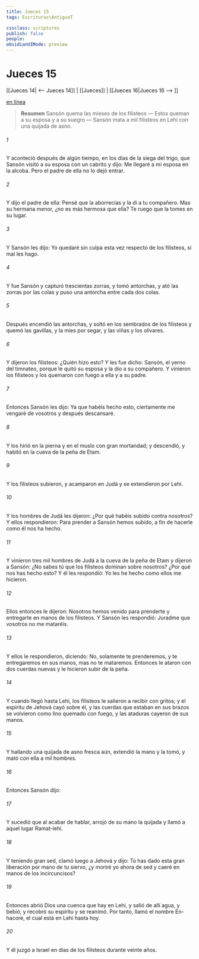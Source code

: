 ```yaml
---
title: Jueces 15
tags: Escrituras\AntiguoT

cssclass: scriptures
publish: false
people:
obsidianUIMode: preview
---
```


# Jueces 15
[[Jueces 14| <-- Jueces 14]] | [[Jueces]] | [[Jueces 16|Jueces 16 --> ]]

[en línea](https://churchofjesuschrist.org/study/scriptures/ot/judg/15?lang=spa)

> __Resumen__
Sansón quema las mieses de los filisteos — Estos queman a su esposa y a su suegro — Sansón mata a mil filisteos en Lehi con una quijada de asno.

###### 1 
Y aconteció después de algún tiempo, en los días de la siega del trigo, que Sansón visitó a su esposa con un cabrito y dijo: Me llegaré a mi esposa en la alcoba. Pero el padre de ella no lo dejó entrar.

###### 2 
Y dijo el padre de ella: Pensé que la aborrecías y la di a tu compañero. Mas su hermana menor, ¿no es más hermosa que ella? Te ruego que la tomes en su lugar.

###### 3 
Y Sansón les dijo: Yo quedaré sin culpa esta vez respecto de los filisteos, si mal les hago.

###### 4 
Y fue Sansón y capturó trescientas zorras, y tomó antorchas, y ató las zorras por las colas y puso una antorcha entre cada dos colas.

###### 5 
Después encendió las antorchas, y soltó  en los sembrados de los filisteos y quemó las gavillas, y la mies por segar, y las viñas y los olivares.

###### 6 
Y dijeron los filisteos: ¿Quién hizo esto? Y les fue dicho: Sansón, el yerno del timnateo, porque le quitó su esposa y la dio a su compañero. Y vinieron los filisteos y los quemaron con fuego a ella y a su padre.

###### 7 
Entonces Sansón les dijo: Ya que habéis hecho esto, ciertamente me vengaré de vosotros y después descansaré.

###### 8 
Y los hirió en la pierna y en el muslo con gran mortandad; y descendió, y habitó en la cueva de la peña de Etam.

###### 9 
Y los filisteos subieron, y acamparon en Judá y se extendieron por Lehi.

###### 10 
Y los hombres de Judá les dijeron: ¿Por qué habéis subido contra nosotros? Y ellos respondieron: Para prender a Sansón hemos subido, a fin de hacerle como él nos ha hecho.

###### 11 
Y vinieron tres mil hombres de Judá a la cueva de la peña de Etam y dijeron a Sansón: ¿No sabes tú que los filisteos dominan sobre nosotros? ¿Por qué nos has hecho esto? Y él les respondió: Yo les he hecho como ellos me hicieron.

###### 12 
Ellos entonces le dijeron: Nosotros hemos venido para prenderte y entregarte en manos de los filisteos. Y Sansón les respondió: Juradme que vosotros no me mataréis.

###### 13 
Y ellos le respondieron, diciendo: No, solamente te prenderemos, y te entregaremos en sus manos, mas no te mataremos. Entonces le ataron con dos cuerdas nuevas y le hicieron subir de la peña.

###### 14 
Y cuando llegó hasta Lehi, los filisteos le salieron a recibir con gritos; y el espíritu de Jehová cayó sobre él, y las cuerdas que estaban en sus brazos se volvieron como lino quemado con fuego, y las ataduras cayeron de sus manos.

###### 15 
Y hallando una quijada de asno fresca aún, extendió la mano y la tomó, y mató con ella a mil hombres.

###### 16 
Entonces Sansón dijo:

###### 17 
Y sucedió que al acabar de hablar, arrojó de su mano la quijada y llamó a aquel lugar Ramat-lehi.

###### 18 
Y teniendo gran sed, clamó luego a Jehová y dijo: Tú has dado esta gran liberación por mano de tu siervo, ¿y moriré yo ahora de sed y caeré en manos de los incircuncisos?

###### 19 
Entonces abrió Dios una cuenca que hay en Lehi, y salió de allí agua, y  bebió, y recobró su espíritu y se reanimó. Por tanto, llamó el nombre  En-hacore, el cual está en Lehi hasta hoy.

###### 20 
Y él juzgó a Israel en días de los filisteos durante veinte años.

